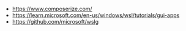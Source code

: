 
* https://www.composerize.com/
* https://learn.microsoft.com/en-us/windows/wsl/tutorials/gui-apps
* https://github.com/microsoft/wslg
  